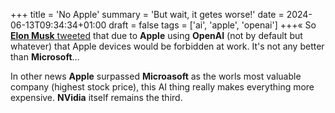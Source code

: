 +++
title = 'No Apple'
summary = 'But wait, it getes worse!'
date = 2024-06-13T09:34:34+01:00
draft = false
tags = ['ai', 'apple', 'openai']
+++«
So [**Elon Musk** tweeted](https://youtu.be/GvivnEHrtxA?t=64) that due to **Apple** using **OpenAI** (not by default but whatever) that Apple devices would be forbidden at work. It's not any better than **Microsoft**...

In other news **Apple** surpassed **Microasoft** as the worls most valuable company (highest stock price), this AI thing really makes everything more expensive. **NVidia** itself remains the third.
